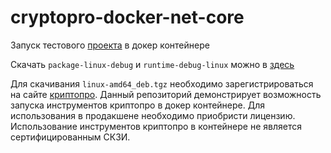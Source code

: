 # cryptopro-docker-net-core
Запуск тестового [проекта](https://github.com/CryptoPro/DotnetCoreSampleProject) в докер контейнере

Скачать `package-linux-debug` и `runtime-debug-linux` можно в [здесь](https://github.com/CryptoPro/corefx/releases)

Для скачивания `linux-amd64_deb.tgz` необходимо зарегистрироваться на сайте [криптопро](https://www.cryptopro.ru/). Данный репозиторий демонстрирует возможность запуска инструментов криптопро в докер контейнере. Для использования в продакшене необходимо приобристи лицензию. Использование инструментов криптопро в контейнере не является сертифицированным СКЗИ.
